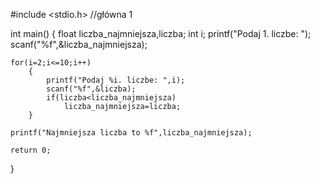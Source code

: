 #include <stdio.h> 
//główna 1

int main()
{
    float liczba_najmniejsza,liczba;
    int i;
    printf("Podaj 1. liczbe: ");
    scanf("%f",&liczba_najmniejsza);

    for(i=2;i<=10;i++)
        {
            printf("Podaj %i. liczbe: ",i);
            scanf("%f",&liczba);
            if(liczba<liczba_najmniejsza)
                liczba_najmniejsza=liczba;
        }

    printf("Najmniejsza liczba to %f",liczba_najmniejsza);

    return 0;
}
